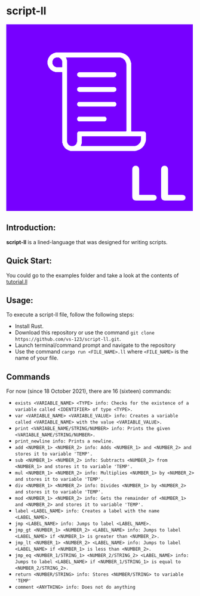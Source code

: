 # script-ll

![script-ll](https://github.com/vs-123/script-ll/blob/main/images/LL-icon.png)


## Introduction:
**script-ll** is a lined-language that was designed for writing scripts.

## Quick Start:
You could go to the examples folder and take a look at the contents of [tutorial.ll](https://github.com/vs-123/script-ll/blob/main/examples/tutorial.ll)

## Usage:
To execute a script-ll file, follow the following steps:
 - Install Rust.
 - Download this repository or use the command `git clone https://github.com/vs-123/script-ll.git`.
 - Launch terminal/command prompt and navigate to the repository
 - Use the command `cargo run <FILE_NAME>.ll` where `<FILE_NAME>` is the name of your file.

## Commands
For now (since 18 October 2021), there are 16 (sixteen) commands:
 - `exists <VARIABLE_NAME> <TYPE> info: Checks for the existence of a variable called <IDENTIFIER> of type <TYPE>.`
 - `var <VARIABLE_NAME> <VARIABLE_VALUE> info: Creates a variable called <VARIABLE_NAME> with the value <VARIABLE_VALUE>.`
 - `print <VARIABLE_NAME/STRING/NUMBER> info: Prints the given <VARIABLE_NAME/STRING/NUMBER>.`
 - `print_newline info: Prints a newline.`
 - `add <NUMBER_1> <NUMBER_2> info: Adds <NUMBER_1> and <NUMBER_2> and stores it to variable 'TEMP'.`
 - `sub <NUMBER_1> <NUMBER_2> info: Subtracts <NUMBER_2> from <NUMBER_1> and stores it to variable 'TEMP'.`
 - `mul <NUMBER_1> <NUMBER_2> info: Multiplies <NUMBER_1> by <NUMBER_2> and stores it to variable 'TEMP'.`
 - `div <NUMBER_1> <NUMBER_2> info: Divides <NUMBER_1> by <NUMBER_2> and stores it to variable 'TEMP'.`
 - `mod <NUMBER_1> <NUMBER_2> info: Gets the remainder of <NUMBER_1> and <NUMBER_2> and stores it to variable 'TEMP'.`
 - `label <LABEL_NAME> info: Creates a label with the name <LABEL_NAME>.`
 - `jmp <LABEL_NAME> info: Jumps to label <LABEL_NAME>.`
 - `jmp_gt <NUMBER_1> <NUMBER_2> <LABEL_NAME> info: Jumps to label <LABEL_NAME> if <NUMBER_1> is greater than <NUMBER_2>.`
 - `jmp_lt <NUMBER_1> <NUMBER_2> <LABEL_NAME> info: Jumps to label <LABEL_NAME> if <NUMBER_1> is less than <NUMBER_2>.`
 - `jmp_eq <NUMBER_1/STRING_1> <NUMBER_2/STRING_2> <LABEL_NAME> info: Jumps to label <LABEL_NAME> if <NUMBER_1/STRING_1> is equal to <NUMBER_2/STRING_2>.`
 - `return <NUMBER/STRING> info: Stores <NUMBER/STRING> to variable 'TEMP'`
 - `comment <ANYTHING> info: Does not do anything`
